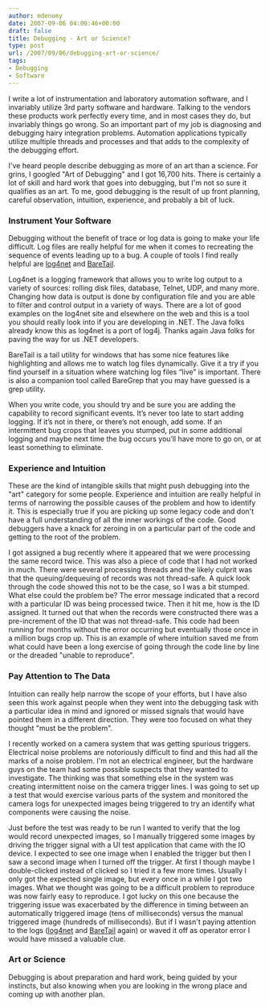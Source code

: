 ```yaml
---
author: mdenomy
date: 2007-09-06 04:00:46+00:00
draft: false
title: Debugging - Art or Science?
type: post
url: /2007/09/06/debugging-art-or-science/
tags:
- Debugging
- Software
---
```


I write a lot of instrumentation and laboratory automation software, and I invariably utilize 3rd party software and hardware. Talking to the  vendors these products work perfectly every time, and in most cases they do, but invariably things go wrong. So an important part of my job is diagnosing and debugging hairy integration problems. Automation applications typically utilize multiple threads and processes and that adds to the complexity of  the debugging effort.

I've heard people describe debugging as more of an art than a science.  For grins, I googled "Art of Debugging" and I got 16,700 hits.  There is certainly a lot of skill and hard work that goes into debugging, but I'm not so sure it qualifies as an art.  To me, good debugging is the result of up front planning, careful observation, intuition, experience, and probably a bit of luck.


### Instrument Your Software


Debugging without the benefit of trace or log data is going to make your life difficult.  Log files are really helpful for me when it comes to recreating the sequence of events leading up to a bug.  A couple of tools I find really helpful are [log4net](http://logging.apache.org/log4net/) and [BareTail](http://www.baremetalsoft.com/baretail/).

Log4net is a logging framework that allows you to write log output to a variety of sources: rolling disk files, database, Telnet, UDP, and many more.  Changing how data is output is done by configuration file and you are able to filter and control output in a variety of ways.  There are a lot of good examples on the log4net site and elsewhere on the web  and this is a tool you should really look into if you are developing in .NET.  The Java folks already know this as log4net is a port of log4j.  Thanks again Java folks for paving the way for us .NET developers.

BareTail is a tail utility for windows that has some nice features like highlighting and allows me to watch log files dynamically. Give it a try if you find yourself in a situation where watching log files “live” is important.  There is also a companion tool called BareGrep that you may have guessed is a grep utility.

When you write code, you should try and be sure you are adding the capability to record significant events. It’s never too late to start adding logging.  If it’s not in there, or there’s not enough, add some.  If an intermittent bug crops that leaves you stumped, put in some additional logging and maybe next time the bug occurs you’ll have more to go on, or at least something to eliminate.


### Experience and Intuition


These are the kind of intangible skills that might push debugging into the "art" category for some people.  Experience and intuition are really helpful in terms of narrowing the possible causes of the problem and how to identify it.  This is especially true if you are picking up some legacy code and don't have a full understanding of all the inner workings of the code.   Good debuggers have a knack for zeroing in on a particular part of the code and getting to the root of the problem.

I got assigned a bug recently where it appeared that we were processing the same record twice.  This was also a piece of code that I had not worked in much.  There were several processing threads and the likely culprit was that the queuing/dequeuing of records was not thread-safe.  A quick look through the code showed this not to be the case, so I was a bit stumped.  What else could the problem be?  The error message indicated that a record with a particular ID was being processed twice.   Then it hit me, how is the ID assigned.  It turned out that when the records were constructed there was a pre-increment of the ID that was not thread-safe.  This code had been running for months without the error occurring but eventually those once in a million bugs crop up.  This is an example of where intuition saved me from what could have been a long exercise of going through the code line by line or the dreaded "unable to reproduce".


### Pay Attention to The Data


Intuition can really help narrow the scope of your efforts, but I have also seen this work against people when they went into the debugging task with a particular idea in mind and ignored or missed signals that would have pointed them in a different direction.  They were too focused on what they thought "must be the problem".


I recently worked on a camera system that was getting spurious triggers.  Electrical noise problems are notoriously difficult to find and this had all the marks of a noise problem.  I'm not an electrical engineer, but the hardware guys on the team had some possible suspects that they wanted to investigate.  The thinking was that something else in the system was creating intermittent noise on the camera trigger lines.  I was going to set up a test that would exercise various parts of the system and monitored the camera logs for unexpected images being triggered to try an identify what components were causing the noise.




Just before the test was ready to be run I wanted to verify that the log would record unexpected images, so I manually triggered some images by driving the trigger signal with a UI test application that came with the IO device.  I expected to see one image when I enabled the trigger but then I saw a second image when I turned off the trigger.  At first I though maybe I double-clicked instead of clicked so I tried it a few more times. Usually I only got the expected single image, but every once in a while I got two images.  What we thought was going to be a difficult problem to reproduce was now fairly easy to reproduce.  I got lucky on this one because the triggering issue was exacerbated by the difference in timing between an automatically triggered image (tens of milliseconds) versus the manual triggered image (hundreds of milliseconds).  But if I wasn't paying attention to the logs ([log4net](http://logging.apache.org/log4net/) and [BareTail](http://www.baremetalsoft.com/baretail/) again) or waved it off as operator error I would have missed a valuable clue.





### Art or Science


Debugging is about preparation and hard work, being guided by your instincts, but also knowing when you are looking in the wrong place and coming up with another plan.
